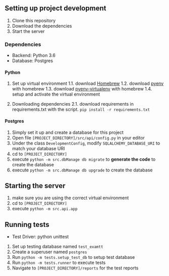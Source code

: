 ## Setting up project development

1. Clone this repository
2. Download the dependencies
3. Start the server

### Dependencies

+ Backend: Python 3.6
+ Database: Postgres

#### Python

1. Set up virtual environment
    1.1. download [Homebrew](https://brew.sh/)
    1.2. download [pyenv](https://github.com/pyenv/pyenv) with homebrew
    1.3. download [pyenv-virtualenv](https://github.com/pyenv/pyenv-virtualenv) with homebrew
    1.4. setup and activate the virtual environment
    

2. Downloading dependencies
    2.1. download requirements in requirements.txt with the script. 
    `pip install -r requirements.txt`

#### Postgres

1) Simply set it up and create a database for this project
2) Open file `[PROJECT_DIRECTORY]/src/api/config.py` in your editor
3) Under the class `DevelopmentConfig`, modify `SQLALCHEMY_DATABASE_URI` to match your database URI
4) cd to `[PROJECT_DIRECTORY]`
5) execute `python -m src.dbManage db migrate` to **generate the code** to create the database
6) execute `python -m src.dbManage db upgrade` to create the database

## Starting the server

1) make sure you are using the correct virtual environment
2) cd to `[PROJECT_DIRECTORY]`
3) execute `python -m src.api.app`

## Running tests

+ Test Driver: python unittest

1) Set up testing database named `test_examtt`
2) Create a superuser named `postgres`
3) Run `python -m tests.setup_test_db` to setup test database
4) Run `python -m tests.runner` to execute tests
5) Navigate to `[PROJECT_DIRECTORY]/reports` for the test reports
